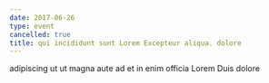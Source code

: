 ```yaml
---
date: 2017-06-26
type: event
cancelled: true
title: qui incididunt sunt Lorem Excepteur aliqua. dolore
---
```

adipiscing ut ut magna aute ad et in enim officia Lorem Duis dolore
